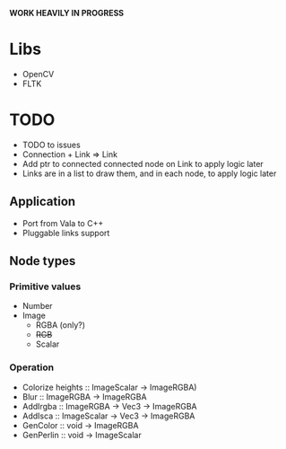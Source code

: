 
**WORK HEAVILY IN PROGRESS**

# Libs
* OpenCV
* FLTK

# TODO
* TODO to issues
* Connection + Link => Link
* Add ptr to connected connected node on Link to apply logic later
* Links are in a list to draw them, and in each node, to apply logic later

## Application

* Port from Vala to C++
* Pluggable links support

## Node types

### Primitive values

* Number
* Image
	* RGBA (only?)
	* ~~RGB~~
	* Scalar


### Operation
* Colorize heights :: ImageScalar -> ImageRGBA)
* Blur :: ImageRGBA -> ImageRGBA
* AddIrgba :: ImageRGBA -> Vec3 -> ImageRGBA
* AddIsca :: ImageScalar -> Vec3 -> ImageRGBA
* GenColor :: void -> ImageRGBA
* GenPerlin :: void -> ImageScalar
